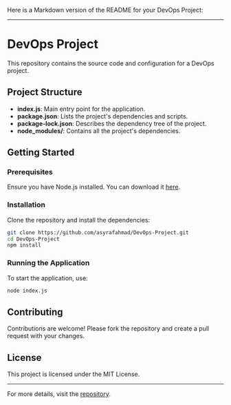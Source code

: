 Here is a Markdown version of the README for your DevOps Project:

---

# DevOps Project

This repository contains the source code and configuration for a DevOps project.

## Project Structure

- **index.js**: Main entry point for the application.
- **package.json**: Lists the project's dependencies and scripts.
- **package-lock.json**: Describes the dependency tree of the project.
- **node_modules/**: Contains all the project's dependencies.

## Getting Started

### Prerequisites

Ensure you have Node.js installed. You can download it [here](https://nodejs.org/).

### Installation

Clone the repository and install the dependencies:

```bash
git clone https://github.com/asyrafahmad/DevOps-Project.git
cd DevOps-Project
npm install
```

### Running the Application

To start the application, use:

```bash
node index.js
```

## Contributing

Contributions are welcome! Please fork the repository and create a pull request with your changes.

## License

This project is licensed under the MIT License.

---

For more details, visit the [repository](https://github.com/asyrafahmad/DevOps-Project).